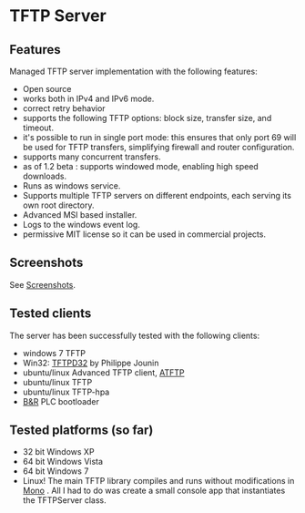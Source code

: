 # TFTP Server

## Features

Managed TFTP server implementation with the following features:

* Open source
* works both in IPv4 and IPv6 mode.
* correct retry behavior
* supports the following TFTP options: block size, transfer size, and timeout.
* it's possible to run in single port mode: this ensures that only port 69 will be used for TFTP transfers, simplifying firewall and router configuration.
* supports many concurrent transfers. 
* as of 1.2 beta : supports windowed mode, enabling high speed downloads.
* Runs as windows service.
* Supports multiple TFTP servers on different endpoints, each serving its own root directory.
* Advanced MSI based installer.
* Logs to the windows event log.
* permissive MIT license so it can be used in commercial projects.

## Screenshots

See [Screenshots](Screenshots).

## Tested clients

The server has been successfully tested with the following clients:
* windows 7 TFTP
* Win32: [TFTPD32](http://tftpd32.jounin.net/) by Philippe Jounin
* ubuntu/linux Advanced TFTP client, [ATFTP](http://www.ubuntugeek.com/howto-setup-advanced-tftp-server-in-ubuntu.html)
* ubuntu/linux TFTP
* ubuntu/linux TFTP-hpa
* [B&R](http://www.br-automation.com/) PLC bootloader

## Tested platforms (so far)

* 32 bit Windows XP
* 64 bit Windows Vista
* 64 bit Windows 7
* Linux! The main TFTP library compiles and runs without modifications in [Mono](http://www.mono-project.com/) . All I had to do was create a small console app that instantiates the TFTPServer class.
